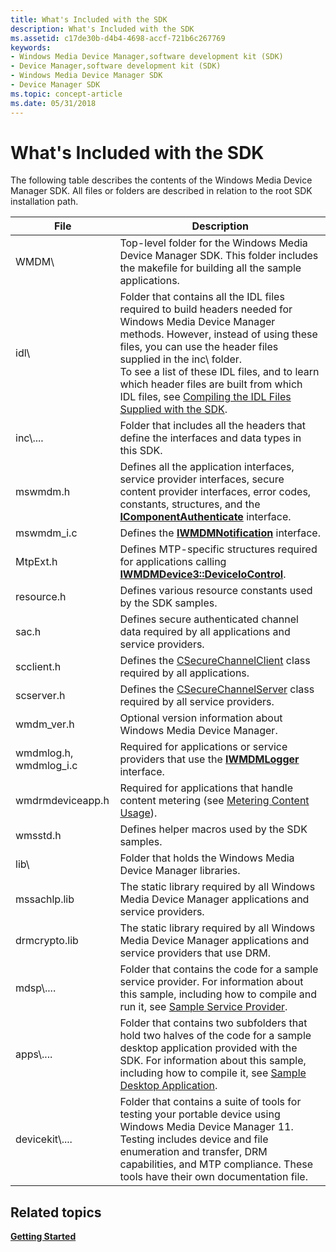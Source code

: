 ```yaml
---
title: What's Included with the SDK
description: What's Included with the SDK
ms.assetid: c17de30b-d4b4-4698-accf-721b6c267769
keywords:
- Windows Media Device Manager,software development kit (SDK)
- Device Manager,software development kit (SDK)
- Windows Media Device Manager SDK
- Device Manager SDK
ms.topic: concept-article
ms.date: 05/31/2018
---
```


# What's Included with the SDK

The following table describes the contents of the Windows Media Device Manager SDK. All files or folders are described in relation to the root SDK installation path.



| File                       | Description                                                                                                                                                                                                                                                                                                                                                                                                                                         |
|----------------------------|-----------------------------------------------------------------------------------------------------------------------------------------------------------------------------------------------------------------------------------------------------------------------------------------------------------------------------------------------------------------------------------------------------------------------------------------------------|
| WMDM\\                     | Top-level folder for the Windows Media Device Manager SDK. This folder includes the makefile for building all the sample applications.                                                                                                                                                                                                                                                                                                              |
| idl\\                      | Folder that contains all the IDL files required to build headers needed for Windows Media Device Manager methods. However, instead of using these files, you can use the header files supplied in the inc\\ folder.<br/> To see a list of these IDL files, and to learn which header files are built from which IDL files, see [Compiling the IDL Files Supplied with the SDK](compiling-the-idl-files-supplied-with-the-sdk.md).<br/> |
| inc\\....<br/>       | Folder that includes all the headers that define the interfaces and data types in this SDK.                                                                                                                                                                                                                                                                                                                                                         |
| mswmdm.h                   | Defines all the application interfaces, service provider interfaces, secure content provider interfaces, error codes, constants, structures, and the [**IComponentAuthenticate**](/windows/desktop/api/mswmdm/nn-mswmdm-icomponentauthenticate) interface.                                                                                                                                                                                                                            |
| mswmdm\_i.c                | Defines the [**IWMDMNotification**](/windows/desktop/api/mswmdm/nn-mswmdm-iwmdmnotification) interface.                                                                                                                                                                                                                                                                                                                                                                               |
| MtpExt.h                   | Defines MTP-specific structures required for applications calling [**IWMDMDevice3::DeviceIoControl**](/windows/desktop/api/mswmdm/nf-mswmdm-iwmdmdevice3-deviceiocontrol).                                                                                                                                                                                                                                                                                                            |
| resource.h                 | Defines various resource constants used by the SDK samples.                                                                                                                                                                                                                                                                                                                                                                                         |
| sac.h                      | Defines secure authenticated channel data required by all applications and service providers.                                                                                                                                                                                                                                                                                                                                                       |
| scclient.h                 | Defines the [CSecureChannelClient](csecurechannelclient-class.md) class required by all applications.                                                                                                                                                                                                                                                                                                                                              |
| scserver.h                 | Defines the [CSecureChannelServer](csecurechannelserver-class.md) class required by all service providers.                                                                                                                                                                                                                                                                                                                                         |
| wmdm\_ver.h                | Optional version information about Windows Media Device Manager.                                                                                                                                                                                                                                                                                                                                                                                    |
| wmdmlog.h, wmdmlog\_i.c    | Required for applications or service providers that use the [**IWMDMLogger**](/windows/desktop/api/wmdmlog/nn-wmdmlog-iwmdmlogger) interface.                                                                                                                                                                                                                                                                                                                                           |
| wmdrmdeviceapp.h           | Required for applications that handle content metering (see [Metering Content Usage](metering-content-usage.md)).                                                                                                                                                                                                                                                                                                                                  |
| wmsstd.h                   | Defines helper macros used by the SDK samples.                                                                                                                                                                                                                                                                                                                                                                                                      |
| lib\\                      | Folder that holds the Windows Media Device Manager libraries.                                                                                                                                                                                                                                                                                                                                                                                       |
| mssachlp.lib               | The static library required by all Windows Media Device Manager applications and service providers.                                                                                                                                                                                                                                                                                                                                                 |
| drmcrypto.lib              | The static library required by all Windows Media Device Manager applications and service providers that use DRM.                                                                                                                                                                                                                                                                                                                                    |
| mdsp\\....<br/>      | Folder that contains the code for a sample service provider. For information about this sample, including how to compile and run it, see [Sample Service Provider](sample-service-provider.md).                                                                                                                                                                                                                                                    |
| apps\\....<br/>      | Folder that contains two subfolders that hold two halves of the code for a sample desktop application provided with the SDK. For information about this sample, including how to compile it, see [Sample Desktop Application](sample-desktop-application.md).                                                                                                                                                                                      |
| devicekit\\....<br/> | Folder that contains a suite of tools for testing your portable device using Windows Media Device Manager 11. Testing includes device and file enumeration and transfer, DRM capabilities, and MTP compliance. These tools have their own documentation file.                                                                                                                                                                                       |



 

## Related topics

<dl> <dt>

[**Getting Started**](getting-started.md)
</dt> </dl>

 

 





